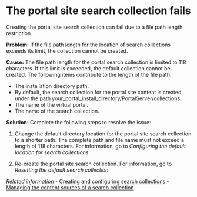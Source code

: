 # The portal site search collection fails

Creating the portal site search collection can fail due to a file path length restriction.

**Problem:** If the file path length for the location of search collections exceeds its limit, the collection cannot be created.

**Cause:** The file path length for the portal search collection is limited to 118 characters. If this limit is exceeded, the default collection cannot be created. The following items contribute to the length of the file path:

-   The installation directory path.
-   By default, the search collection for the portal site content is created under the path your\_portal\_install\_directory/PortalServer/collections.
-   The name of the virtual portal.
-   The name of the search collection.

**Solution:** Complete the following steps to resolve the issue:

1.  Change the default directory location for the portal site search collection to a shorter path. The complete path and file name must not exceed a length of 118 characters. For information, go to *Configuring the default location for search collections*.

2.  Re-create the portal site search collection. For information, go to *Resetting the default search collection*.


*Related information*
    - [Creating and configuring search collections](../portal_search/administer_portal_search/setup_search_collections/srrcreatconfig.md)
    - [Managing the content sources of a search collection](../portal_search/administer_portal_search/setup_search_collections/mng_content_sources_search_collections/index.md)

